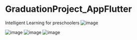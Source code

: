 # GraduationProject_AppFlutter
Intelligent Learning for preschoolers
![image](https://github.com/abdelrhmanatef87/Intelligent-Learning-App-For-Preschoolers/assets/73834147/4c2143df-695e-4328-87f0-434b3ec5eff7) 




![image](https://github.com/abdelrhmanatef87/Intelligent-Learning-App-For-Preschoolers/assets/73834147/98a942f0-5a8b-43a4-92d7-451c7ccef1ca)
![image](https://github.com/abdelrhmanatef87/Intelligent-Learning-App-For-Preschoolers/assets/73834147/d3419640-8b3e-4fa7-831e-505de80d75eb)
![image](https://github.com/abdelrhmanatef87/Intelligent-Learning-App-For-Preschoolers/assets/73834147/5e9d4177-3087-474d-99d5-1347d30913ba)
